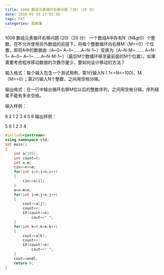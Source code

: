 ```yaml
---
title: 1008 数组元素循环右移问题 (20)（20 分）
date: 2018-05-30 17:03:56
tags: PAT
categories: 题解集
---
```


1008 数组元素循环右移问题 (20)（20 分）
一个数组A中存有N（N&gt0）个整数，在不允许使用另外数组的前提下，将每个整数循环向右移M（M>=0）个位置，即将A中的数据由（A~0~ A~1~……A~N-1~）变换为（A~N-M~ …… A~N-1~ A~0~ A~1~……A~N-M-1~）（最后M个数循环移至最前面的M个位置）。如果需要考虑程序移动数据的次数尽量少，要如何设计移动的方法？

输入格式：每个输入包含一个测试用例，第1行输入N ( 1<=N<=100)、M（M>=0）；第2行输入N个整数，之间用空格分隔。

输出格式：在一行中输出循环右移M位以后的整数序列，之间用空格分隔，序列结尾不能有多余空格。

输入样例：

6 2
1 2 3 4 5 6
输出样例：

5 6 1 2 3 4

```cpp
#include<iostream>
using namespace std;
int main()
{
    int a[105];
    int count=0;
    int n,m;
    cin>>n>>m;
    for(int i=0;i<n;i++)
    {
        cin>>a[i];
    }
    m=n-m%n;
    for(int j=m;j<n;j++)
    {
        cout<<a[j];
        count++;
        if(count!=n)
            cout<<" ";
    }
    for(int k=0;k<m;k++)
    {
        cout<<a[k];
        count++;
        if(count!=n)
            cout<<" ";
    }
    cout<<endl;
    return 0;
}

```